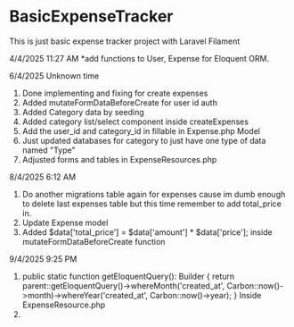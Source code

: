 # BasicExpenseTracker
This is just basic expense tracker project with Laravel Filament

4/4/2025 11:27 AM
*add functions to User, Expense for Eloquent ORM. 

6/4/2025 Unknown time
1. Done implementing and fixing for create expenses
2. Added mutateFormDataBeforeCreate for user id auth
3. Added  Category data by seeding
4. Added category list/select component inside createExpenses
5. Add the user_id and category_id in fillable in Expense.php Model
6. Just updated databases for category to just have one type of data named "Type"
7. Adjusted forms and tables in ExpenseResources.php

8/4/2025 6:12 AM
1. Do another migrations table again for expenses cause im dumb enough to delete last expenses table but this time remember to add total_price in.
2. Update Expense model
3. Added $data['total_price'] = $data['amount'] * $data['price']; inside mutateFormDataBeforeCreate function

9/4/2025 9:25 PM
1. public static function getEloquentQuery(): Builder
    {
        return parent::getEloquentQuery()->whereMonth('created_at', Carbon::now()->month)->whereYear('created_at', Carbon::now()->year);
    }
Inside ExpenseResource.php
2. 

